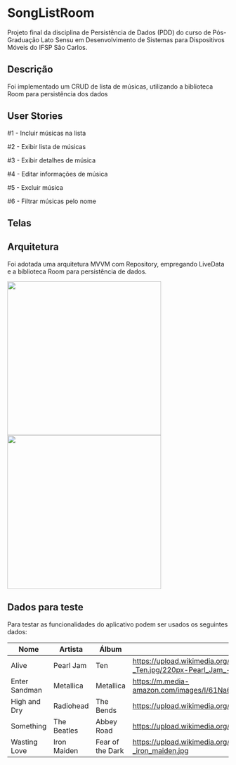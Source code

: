 # SongListRoom
Projeto final da disciplina de Persistência de Dados (PDD) do curso de Pós-Graduação Lato Sensu em Desenvolvimento de Sistemas para Dispositivos Móveis do IFSP São Carlos.

## Descrição
Foi implementado um CRUD de lista de músicas, utilizando a biblioteca Room para persistência dos dados

## User Stories
#1 - Incluir músicas na lista

#2 - Exibir lista de músicas

#3 - Exibir detalhes de música

#4 - Editar informações de música

#5 - Excluir música

#6 - Filtrar músicas pelo nome

## Telas

## Arquitetura
Foi adotada uma arquitetura MVVM com Repository, empregando LiveData e a biblioteca Room para persistência de dados. 

<img src="https://github.com/gabrielmoreira-dev/SongListRoom/assets/52149023/1ecc28c0-b46c-4688-817d-57b5a7745623" height="350" />
<img src="https://github.com/gabrielmoreira-dev/SongListRoom/assets/52149023/d8489737-3f5c-4b6a-af0d-37d9ba0f0ab3" height="350" />

## Dados para teste
Para testar as funcionalidades do aplicativo podem ser usados os seguintes dados:

| Nome          | Artista       | Álbum            | Imagem                                                                                             |
| ------------- | ------------- | ---------------- | -------------------------------------------------------------------------------------------------- |
| Alive         | Pearl Jam     | Ten              | https://upload.wikimedia.org/wikipedia/pt/thumb/d/da/Pearl_Jam_-_Ten.jpg/220px-Pearl_Jam_-_Ten.jpg |
| Enter Sandman | Metallica     | Metallica        | https://m.media-amazon.com/images/I/61Na6eN05jS._UF350,350_QL80_.jpg                               |
| High and Dry  | Radiohead     | The Bends        | https://upload.wikimedia.org/wikipedia/pt/b/bf/TheBends.jpg                                        |
| Something     | The Beatles   | Abbey Road       | https://upload.wikimedia.org/wikipedia/pt/3/3d/Abbey_Road.jpg                                      |
| Wasting Love  | Iron Maiden   | Fear of the Dark | https://upload.wikimedia.org/wikipedia/pt/6/64/Fear_of_the_dark_-_iron_maiden.jpg                  |
